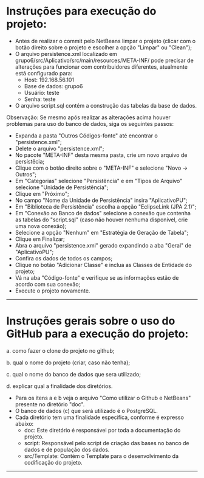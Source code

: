 # Instruções para execução do projeto:

 - Antes de realizar o commit pelo NetBeans limpar o projeto (clicar com o botão direito sobre o projeto e escolher a opção "Limpar" ou "Clean");
 - O arquivo persistence.xml localizado em grupo6/src/Aplicativo/src/main/resources/META-INF/ pode precisar de alterações para funcionar com contribuidores diferentes, atualmente está configurado para:
   - Host: 192.168.56.101
   - Base de dados: grupo6
   - Usuário: teste
   - Senha: teste
 - O arquivo script.sql contém a construção das tabelas da base de dados.

Observação: 
 Se mesmo após realizar as alterações acima houver problemas para uso do banco de dados, siga os seguintes passos:
   - Expanda a pasta "Outros Códigos-fonte" até encontrar o "persistence.xml";
   - Delete o  arquivo "persistence.xml";
   - No pacote "META-INF" desta mesma pasta, crie um novo arquivo de persistêcia;
   - Clique com o botão direito sobre o "META-INF" e selecione "Novo -> Outros";
   - Em "Categorias" selecione "Persistência" e em "Tipos de Arquivo" selecione "Unidade de Persistência";
   - Clique em "Próximo";
   - No campo "Nome da Unidade de Persistência" insira "AplicativoPU";
   - Em "Biblioteca de Persistência" escolha a opção "EclipseLink (JPA 2.1)";
   - Em "Conexão ao Banco de dados" selecione a conexão que contenha as tabelas do "script.sql" (caso não houver nenhuma disponível, crie uma nova conexão);
   - Selecione a opção "Nenhum" em "Estratégia de Geração de Tabela";
   - Clique em Finalizar;
   - Abra o arquivo "persistence.xml" gerado expandindo a aba "Geral" de "AplicativoPU";
   - Confira os dados de todos os campos;
   - Clique no botão "Adicionar Classe" e inclua as Classes de Entidade do projeto;
   - Vá na aba "Código-fonte" e verifique se as informações estão de acordo com sua conexão;
   - Execute o projeto novamente.
   
   
---

# Instruções gerais sobre o uso do GitHub para a execução do projeto:

a. como fazer o clone do projeto no github;

b. qual o nome do projeto (criar, caso não tenha);

c. qual o nome do banco de dados que sera utilizado;

d. explicar qual a finalidade dos diretórios.

 - Para os itens a e b veja o arquivo "Como utilizar o Github e NetBeans" presente no diretório "doc".
 - O banco de dados (c) que será utilizado é o PostgreSQL.
 - Cada diretório tem uma finalidade específica, conforme é expresso abaixo:
   - doc: Este diretório é responsável por toda a documentação do projeto.
   - script: Responsável pelo script de criação das bases no banco de dados e de população dos dados.
   - src/Template: Contém o Template para o desenvolvimento da codificação do projeto.

---
